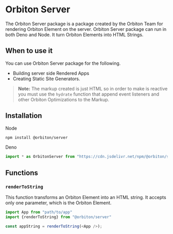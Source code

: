 # Orbiton Server

The Orbiton Server package is a package created by the Orbiton Team for rendering Orbiton Element on the server. Orbiton Server package can run in both Deno and Node. It turn Orbiton Elements into HTML Strings.

## When to use it

You can use Orbiton Server package for the following.

- Building server side Rendered Apps
- Creating Static Site Generators.

> __Note:__ The markup created is just HTML so in order to make is reactive you must use the `hydrate` function that append event listeners and other Orbiton Optimizations to the Markup.

## Installation

Node

```sh
npm install @orbiton/server
```

Deno

```js
import * as OrbitonServer from "https://cdn.jsdelivr.net/npm/@orbiton/server@0.0.2/deno/index.js"
```

## Functions

### `renderToString`

This function transforms an Orbiton Element into an HTML string. It accepts only one parameter, which is the Orbiton Element.

```js
import App from "path/to/app"
import {renderToString} from "@orbiton/server"

const appString = renderToString(<App />);

```
